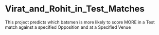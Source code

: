 # Virat_and_Rohit_in_Test_Matches
This project predicts which batsmen is more likely to score MORE in a Test match against a specified Opposition and at a Specified Venue
